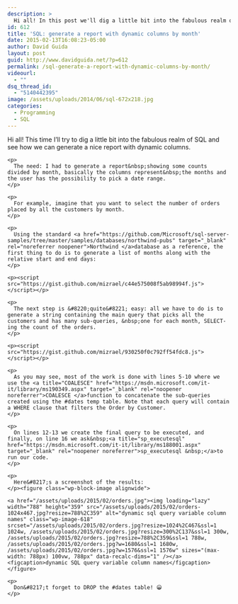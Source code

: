 ```yaml
---
description: >
  Hi all! In this post we'll dig a little bit into the fabulous realm of SQL and see how we can generate a nice report with dynamic columns.
id: 612
title: 'SQL: generate a report with dynamic columns by month'
date: 2015-02-13T16:08:23-05:00
author: David Guida
layout: post
guid: http://www.davidguida.net/?p=612
permalink: /sql-generate-a-report-with-dynamic-columns-by-month/
videourl:
  - ""
dsq_thread_id:
  - "5140442395"
image: /assets/uploads/2014/06/sql-672x218.jpg
categories:
  - Programming
  - SQL
---
```

<div class="wp-block-group">
  <div class="wp-block-group__inner-container">
    <p>
      Hi all! This time I&#8217;ll try to dig a little bit into the fabulous realm of SQL and see how we can generate a nice report with dynamic columns.
    </p>
    
    <p>
      The need: I had to generate a report&nbsp;showing some counts divided by month, basically the columns represent&nbsp;the months and the user has the possibility to pick a date range.
    </p>
    
    <p>
      For example, imagine that you want to select the number of orders placed by all the customers by month.
    </p>
    
    <p>
      Using the standard <a href="https://github.com/Microsoft/sql-server-samples/tree/master/samples/databases/northwind-pubs" target="_blank" rel="noreferrer noopener">Northwind </a>database as a reference, the first thing to do is to generate a list of months along with the relative start and end days:
    </p>

    <p><script src="https://gist.github.com/mizrael/c44e575008f5ab98994f.js"></script></p>
    
    <p>
      The next step is &#8220;quite&#8221; easy: all we have to do is to generate a string containing the main query that picks all the customers and has many sub-queries, &nbsp;one for each month, SELECT-ing the count of the orders.
    </p>
    
    <p><script src="https://gist.github.com/mizrael/930250f0c792ff54fdc8.js"></script></p>

    <p>
      As you may see, most of the work is done with lines 5-10 where we use the <a title="COALESCE" href="https://msdn.microsoft.com/it-it/library/ms190349.aspx" target="_blank" rel="noopener noreferrer">COALESCE </a>function to concatenate the sub-queries created using the #dates temp table. Note that each query will contain a WHERE clause that filters the Order by Customer.
    </p>
    
    <p>
      On lines 12-13 we create the final query to be executed, and finally, on line 16 we ask&nbsp;<a title="sp_executesql" href="https://msdn.microsoft.com/it-it/library/ms188001.aspx" target="_blank" rel="noopener noreferrer">sp_executesql &nbsp;</a>to run our code.
    </p>
    
    <p>
      Here&#8217;s a screenshot of the results:
    </p><figure class="wp-block-image alignwide">
    
    <a href="/assets/uploads/2015/02/orders.jpg"><img loading="lazy" width="788" height="359" src="/assets/uploads/2015/02/orders-1024x467.jpg?resize=788%2C359" alt="dynamic sql query variable column names" class="wp-image-618" srcset="/assets/uploads/2015/02/orders.jpg?resize=1024%2C467&ssl=1 1024w, /assets/uploads/2015/02/orders.jpg?resize=300%2C137&ssl=1 300w, /assets/uploads/2015/02/orders.jpg?resize=788%2C359&ssl=1 788w, /assets/uploads/2015/02/orders.jpg?w=1680&ssl=1 1680w, /assets/uploads/2015/02/orders.jpg?w=1576&ssl=1 1576w" sizes="(max-width: 788px) 100vw, 788px" data-recalc-dims="1" /></a><figcaption>dynamic SQL query variable column names</figcaption></figure> 
    
    <p>
      Don&#8217;t forget to DROP the #dates table! 😀
    </p>
  </div>
</div>

<div class="post-details-footer-widgets">
</div>